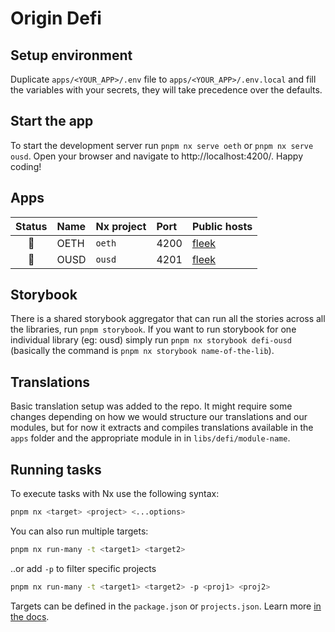 # Origin Defi

## Setup environment

Duplicate `apps/<YOUR_APP>/.env` file to `apps/<YOUR_APP>/.env.local` and fill the variables with your secrets, they will take precedence over the defaults.

## Start the app

To start the development server run `pnpm nx serve oeth` or `pnpm nx serve ousd`. Open your browser and navigate to http://localhost:4200/. Happy coding!

## Apps

| Status | Name | Nx project | Port | Public hosts |
|:------:|:-----|:-----------|:-----|:-------------|
|   🚧   | OETH | `oeth`     | 4200 | [fleek](https://defi-oeth.on.fleek.co/)    |
|   🚧   | OUSD | `ousd`     | 4201 | [fleek]()    |

## Storybook

There is a shared storybook aggregator that can run all the stories across all the libraries, run `pnpm storybook`. If you want to run storybook for one individual library (eg: ousd) simply run `pnpm nx storybook defi-ousd` (basically the command is `pnpm nx storybook name-of-the-lib`).

## Translations

Basic translation setup was added to the repo. It might require some changes depending on how we would structure our translations and our modules, but for now it extracts and compiles translations available in the `apps` folder and the appropriate module in in `libs/defi/module-name`.

## Running tasks

To execute tasks with Nx use the following syntax:

```bash
pnpm nx <target> <project> <...options>
```

You can also run multiple targets:

```bash
pnpm nx run-many -t <target1> <target2>
```

..or add `-p` to filter specific projects

```bash
pnpm nx run-many -t <target1> <target2> -p <proj1> <proj2>
```

Targets can be defined in the `package.json` or `projects.json`. Learn more [in the docs](https://nx.dev/core-features/run-tasks).

